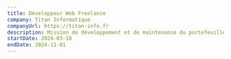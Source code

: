 ```yaml
---
title: Développeur Web Freelance
company: Titan Informatique
companyUrl: https://titan-info.fr
description: Mission de développement et de maintenance du portefeuille de sites clients de l'agence.
startDate: 2024-03-18
endDate: 2024-11-01
---
```

